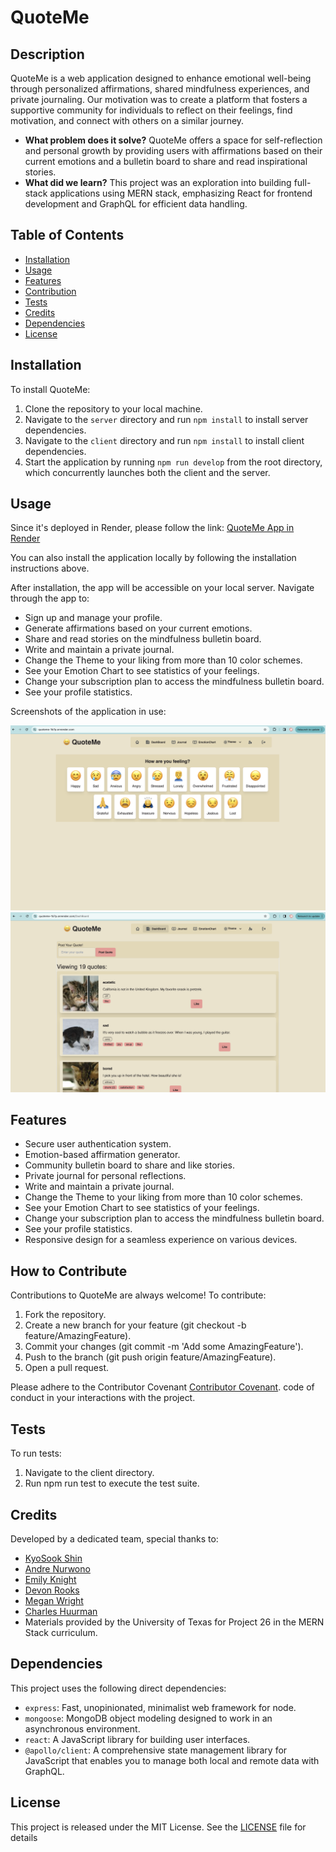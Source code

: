 # QuoteMe

## Description

QuoteMe is a web application designed to enhance emotional well-being through personalized affirmations, shared mindfulness experiences, and private journaling. Our motivation was to create a platform that fosters a supportive community for individuals to reflect on their feelings, find motivation, and connect with others on a similar journey.

- **What problem does it solve?** QuoteMe offers a space for self-reflection and personal growth by providing users with affirmations based on their current emotions and a bulletin board to share and read inspirational stories.
- **What did we learn?** This project was an exploration into building full-stack applications using MERN stack, emphasizing React for frontend development and GraphQL for efficient data handling.

## Table of Contents

- [Installation](#installation)
- [Usage](#usage)
- [Features](#features)
- [Contribution](#how-to-contribute)
- [Tests](#tests)
- [Credits](#credits)
- [Dependencies](#dependencies)
- [License](#license)

## Installation

To install QuoteMe:

1. Clone the repository to your local machine.
2. Navigate to the `server` directory and run `npm install` to install server dependencies.
3. Navigate to the `client` directory and run `npm install` to install client dependencies.
4. Start the application by running `npm run develop` from the root directory, which concurrently launches both the client and the server.

## Usage

Since it's deployed in Render, please follow the link: [QuoteMe App in Render](https://quoteme-1b7p.onrender.com/)

You can also install the application locally by following the installation instructions above.

After installation, the app will be accessible on your local server. Navigate through the app to:

- Sign up and manage your profile.
- Generate affirmations based on your current emotions.
- Share and read stories on the mindfulness bulletin board.
- Write and maintain a private journal.
- Change the Theme to your liking from more than 10 color schemes.
- See your Emotion Chart to see statistics of your feelings. 
- Change your subscription plan to access the mindfulness bulletin board.
- See your profile statistics.

Screenshots of the application in use:

![QuoteMe Home Page](client/src/assets/ScreenshotB.png)
![QuoteMe Bulletin Board](client/src/assets/ScreenshotA.png)

## Features

- Secure user authentication system.
- Emotion-based affirmation generator.
- Community bulletin board to share and like stories.
- Private journal for personal reflections.
- Write and maintain a private journal.
- Change the Theme to your liking from more than 10 color schemes.
- See your Emotion Chart to see statistics of your feelings. 
- Change your subscription plan to access the mindfulness bulletin board.
- See your profile statistics.
- Responsive design for a seamless experience on various devices.

## How to Contribute

Contributions to QuoteMe are always welcome! To contribute:

1. Fork the repository.
2. Create a new branch for your feature (git checkout -b feature/AmazingFeature).
3. Commit your changes (git commit -m 'Add some AmazingFeature').
4. Push to the branch (git push origin feature/AmazingFeature).
5. Open a pull request.

Please adhere to the Contributor Covenant [Contributor Covenant](https://www.contributor-covenant.org/). code of conduct in your interactions with the project.

## Tests

To run tests:

1. Navigate to the client directory.
2. Run npm run test to execute the test suite.

## Credits

Developed by a dedicated team, special thanks to:

- [KyoSook Shin](https://github.com/alla0810)
- [Andre Nurwono](https://github.com/andrenrwn)
- [Emily Knight](https://github.com/emilygknight)
- [Devon Rooks](https://github.com/diffwentstrokes)
- [Megan Wright](https://github.com/mmw18)
- [Charles Huurman](https://github.com/charleshuurman)
- Materials provided by the University of Texas for Project 26 in the MERN Stack curriculum.

## Dependencies

This project uses the following direct dependencies:

- `express`: Fast, unopinionated, minimalist web framework for node.
- `mongoose`: MongoDB object modeling designed to work in an asynchronous environment.
- `react`: A JavaScript library for building user interfaces.
- `@apollo/client`: A comprehensive state management library for JavaScript that enables you to manage both local and remote data with GraphQL.



## License
This project is released under the MIT License. See the [LICENSE](LICENSE.md) file for details
